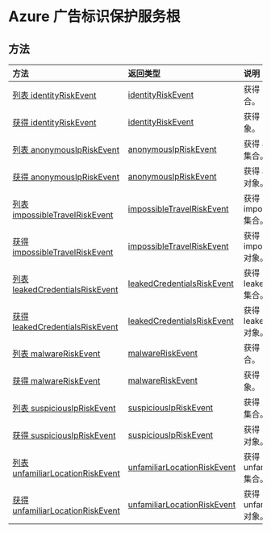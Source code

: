 # <a name="azure-ad-identity-protection-service-root"></a>Azure 广告标识保护服务根

## <a name="methods"></a>方法

| 方法           | 返回类型    |说明|
|:---------------|:--------|:----------|
|[列表 identityRiskEvent](../api/identityriskevent_get.md) |[identityRiskEvent](identityriskevent.md)| 获得 identityRiskEvent 集合。 |
|[获得 identityRiskEvent](../api/identityriskevent_get.md) |[identityRiskEvent](identityriskevent.md)| 获得 identityRiskEvent 对象。 |
|[列表 anonymousIpRiskEvent](../api/anonymousipriskevent_get.md) |[anonymousIpRiskEvent](anonymousipriskevent.md)| 获得 anonymousIpRiskEvent 集合。 |
|[获得 anonymousIpRiskEvent](../api/anonymousipriskevent_get.md) |[anonymousIpRiskEvent](anonymousipriskevent.md)| 获得 anonymousIpRiskEvent 对象。 |
|[列表 impossibleTravelRiskEvent](../api/impossibletravelriskevent_get.md) |[impossibleTravelRiskEvent](impossibletravelriskevent.md)| 获得 impossibleTravelRiskEvent 集合。 |
|[获得 impossibleTravelRiskEvent](../api/impossibletravelriskevent_get.md) |[impossibleTravelRiskEvent](impossibletravelriskevent.md)| 获得 impossibleTravelRiskEvent 对象。 |
|[列表 leakedCredentialsRiskEvent](../api/leakedcredentialsriskevent_get.md) |[leakedCredentialsRiskEvent](leakedcredentialsriskevent.md)| 获得 leakedCredentialsRiskEvent 集合。 |
|[获得 leakedCredentialsRiskEvent](../api/leakedcredentialsriskevent_get.md) |[leakedCredentialsRiskEvent](leakedcredentialsriskevent.md)| 获得 leakedCredentialsRiskEvent 对象。 |
|[列表 malwareRiskEvent](../api/malwareriskevent_get.md) |[malwareRiskEvent](malwareriskevent.md)| 获得 malwareRiskEvent 集合。 |
|[获得 malwareRiskEvent](../api/malwareriskevent_get.md) |[malwareRiskEvent](malwareriskevent.md)| 获得 malwareRiskEvent 对象。 |
|[列表 suspiciousIpRiskEvent](../api/suspiciousipriskevent_get.md) |[suspiciousIpRiskEvent](suspiciousipriskevent.md)| 获得 suspiciousIpRiskEvent 集合。 |
|[获得 suspiciousIpRiskEvent](../api/suspiciousipriskevent_get.md) |[suspiciousIpRiskEvent](suspiciousipriskevent.md)| 获得 suspiciousIpRiskEvent 对象。 |
|[列表 unfamiliarLocationRiskEvent](../api/unfamiliarlocationriskevent_get.md) |[unfamiliarLocationRiskEvent](unfamiliarlocationriskevent.md)| 获得 unfamiliarLocationRiskEvent 集合。 |
|[获得 unfamiliarLocationRiskEvent](../api/unfamiliarlocationriskevent_get.md) |[unfamiliarLocationRiskEvent](unfamiliarlocationriskevent.md)| 获得 unfamiliarLocationRiskEvent 对象。 |